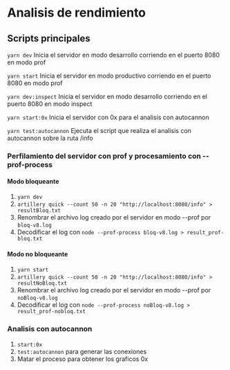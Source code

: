 # Analisis de rendimiento

## Scripts principales

`yarn dev`
Inicia el servidor en modo desarrollo corriendo en el puerto 8080 en modo prof

`yarn start`
Inicia el servidor en modo productivo corriendo en el puerto 8080 en modo prof

`yarn dev:inspect`
Inicia el servidor en modo desarrollo corriendo en el puerto 8080 en modo inspect

`yarn start:0x`
Inicia el servidor con 0x para el analisis con autocannon

`yarn test:autocannon`
Ejecuta el script que realiza el analisis con autocannon sobre la ruta /info


### Perfilamiento del servidor con prof y procesamiento con --prof-process

#### Modo bloqueante
1. `yarn dev`
2. `artillery quick --count 50 -n 20 "http://localhost:8080/info" > resultBloq.txt`
3. Renombrar el archivo log creado por el servidor en modo --prof por `bloq-v8.log`
4. Decodificar el log con `node --prof-process bloq-v8.log > result_prof-bloq.txt`

#### Modo no bloqueante
1. `yarn start`
2. `artillery quick --count 50 -n 20 "http://localhost:8080/info" > resultNoBloq.txt`
3. Renombrar el archivo log creado por el servidor en modo --prof por `noBloq-v8.log`
4. Decodificar el log con `node --prof-process noBloq-v8.log > result_prof-nobloq.txt`



### Analisis con autocannon
1. `start:0x`
2. `test:autocannon` para generar las conexiones
3. Matar el proceso para obtener los graficos 0x
